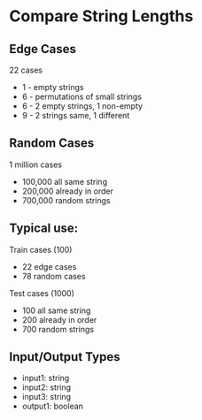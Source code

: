 # Compare String Lengths

## Edge Cases
22 cases
- 1 - empty strings
- 6 - permutations of small strings
- 6 - 2 empty strings, 1 non-empty
- 9 - 2 strings same, 1 different

## Random Cases
1 million cases
- 100,000 all same string
- 200,000 already in order
- 700,000 random strings

## Typical use:
Train cases (100)
- 22 edge cases
- 78 random cases

Test cases (1000)
- 100 all same string
- 200 already in order
- 700 random strings

## Input/Output Types
- input1: string
- input2: string
- input3: string
- output1: boolean
